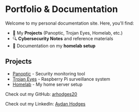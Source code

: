 # Portfolio & Documentation

Welcome to my personal documentation site. Here, you'll find:
- 🚀 My **Projects** (Panoptic, Trojan Eyes, Homelab, etc.)
- 🔍 **Cybersecurity Notes** and reference materials
- 📓 Documentation on my **homelab setup**

## Projects
- [Panoptic](projects/panoptic.md) - Security monitoring tool
- [Trojan Eyes](projects/trojan-eyes.md) - Raspberry Pi surveillance system
- [Homelab](notes/homelab.md) - My home server setup

Check out my GitHub: [arhodges20](https://github.com/arhodges20)

Check out my LinkedIn: [Aydan Hodges](https://www.linkedin.com/in/aydan-hodges/)
